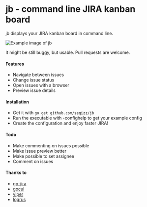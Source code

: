 # jb - command line JIRA kanban board

jb displays your JIRA kanban board in command line.

![Example image of jb](https://i.imgur.com/USBwqyH.jpg)

It might be still buggy, but usable. Pull requests are welcome.

#### Features

- Navigate between issues
- Change issue status
- Open issues with a browser
- Preview issue details

#### Installation

- Get it with `go get github.com/seqizz/jb`
- Run the executable with -confighelp to get your example config
- Create the configuration and enjoy faster JIRA!

#### Todo

- Make commenting on issues possible
- Make issue preview better
- Make possible to set assignee
- Comment on issues

#### Thanks to

- [go-jira](https://github.com/andygrunwald/go-jira)
- [gocui](https://github.com/jroimartin/gocui)
- [viper](https://github.com/spf13/viper)
- [logrus](https://github.com/sirupsen/logrus)
